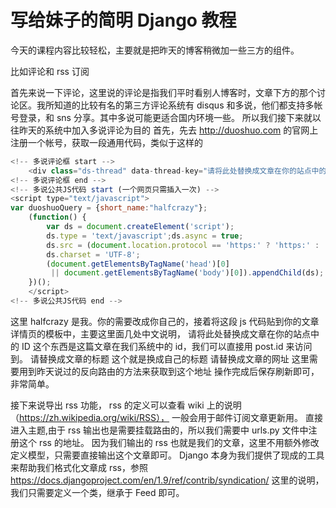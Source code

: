 # 写给妹子的简明 Django 教程

今天的课程内容比较轻松，主要就是把昨天的博客稍微加一些三方的组件。

比如评论和 rss 订阅

首先来说一下评论，这里说的评论是指我们平时看别人博客时，文章下方的那个讨论区。我所知道的比较有名的第三方评论系统有 disqus 和多说，他们都支持多帐号登录，和 sns 分享。其中多说可能更适合国内环境一些。
所以我们接下来就以往昨天的系统中加入多说评论为目的
首先，先去 http://duoshuo.com 的官网上注册一个帐号，获取一段通用代码，类似于这样的

```js
<!-- 多说评论框 start -->
	<div class="ds-thread" data-thread-key="请将此处替换成文章在你的站点中的ID" data-title="请替换成文章的标题" data-url="请替换成文章的网址"></div>
<!-- 多说评论框 end -->
<!-- 多说公共JS代码 start (一个网页只需插入一次) -->
<script type="text/javascript">
var duoshuoQuery = {short_name:"halfcrazy"};
	(function() {
		var ds = document.createElement('script');
		ds.type = 'text/javascript';ds.async = true;
		ds.src = (document.location.protocol == 'https:' ? 'https:' : 'http:') + '//static.duoshuo.com/embed.js';
		ds.charset = 'UTF-8';
		(document.getElementsByTagName('head')[0] 
		 || document.getElementsByTagName('body')[0]).appendChild(ds);
	})();
	</script>
<!-- 多说公共JS代码 end -->

```

这里 halfcrazy 是我。你的需要改成你自己的，接着将这段 js 代码贴到你的文章详情页的模板中，主要这里面几处中文说明，
请将此处替换成文章在你的站点中的 ID 这个东西是这篇文章在我们系统中的 id，我们可以直接用 post.id 来访问到。
请替换成文章的标题 这个就是换成自己的标题
请替换成文章的网址 这里需要用到昨天说过的反向路由的方法来获取到这个地址
操作完成后保存刷新即可，非常简单。


接下来说导出 rss 功能，
rss 的定义可以查看 wiki 上的说明（https://zh.wikipedia.org/wiki/RSS）， 一般会用于邮件订阅文章更新用。
直接进入主题,由于 rss 输出也是需要挂载路由的，所以我们需要中 urls.py 文件中注册这个 rss 的地址。
因为我们输出的 rss 也就是我们的文章，这里不用额外修改定义模型，只需要直接输出这个文章即可。
Django 本身为我们提供了现成的工具来帮助我们格式化文章成 rss，参照 https://docs.djangoproject.com/en/1.9/ref/contrib/syndication/  这里的说明，我们只需要定义一个类，继承于 Feed 即可。
